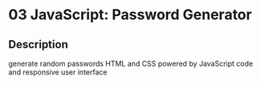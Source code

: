 # 03 JavaScript: Password Generator

## Description

 generate random passwords  HTML and CSS powered by JavaScript code and responsive user interface

